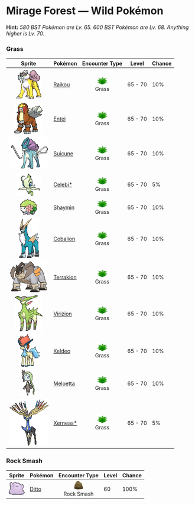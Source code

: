 # Mirage Forest — Wild Pokémon

**Hint:** <i>580 BST Pokémon are Lv. 65. 600 BST Pokémon are Lv. 68. Anything higher is Lv. 70.</i>

### Grass

| Sprite | Pokémon | Encounter Type | Level | Chance |
|:------:|---------|:--------------:|-------|--------|
| ![Raikou](../../assets/sprites/raikou/front.gif "Raikou: Raikou embodies the speed of lightning. The roars of this Pokémon send shock waves shuddering through the air and shake the ground as if lightning bolts had come crashing down.") | [Raikou](../../pokemon/raikou.md/) | ![Grass](../../assets/encounter_types/grass.png "Grass")<br>Grass | 65 - 70 | 10% |
| ![Entei](../../assets/sprites/entei/front.gif "Entei: Entei embodies the passion of magma. This Pokémon is thought to have been born in the eruption of a volcano. It sends up massive bursts of fire that utterly consume all that they touch.") | [Entei](../../pokemon/entei.md/) | ![Grass](../../assets/encounter_types/grass.png "Grass")<br>Grass | 65 - 70 | 10% |
| ![Suicune](../../assets/sprites/suicune/front.gif "Suicune: Suicune embodies the compassion of a pure spring of water. It runs across the land with gracefulness. This Pokémon has the power to purify dirty water.") | [Suicune](../../pokemon/suicune.md/) | ![Grass](../../assets/encounter_types/grass.png "Grass")<br>Grass | 65 - 70 | 10% |
| ![Celebi*](../../assets/sprites/celebi/front.gif "Celebi*: This Pokémon came from the future by crossing over time. It is thought that so long as Celebi appears, a bright and shining future awaits us.") | [Celebi*](../../pokemon/celebi.md/) | ![Grass](../../assets/encounter_types/grass.png "Grass")<br>Grass | 65 - 70 | 5% |
| ![Shaymin](../../assets/sprites/shaymin-land/front.gif "Shaymin: The blooming of Gracidea flowers confers the power of flight upon it. Feelings of gratitude are the message it delivers.") | [Shaymin](../../pokemon/shaymin-land.md/) | ![Grass](../../assets/encounter_types/grass.png "Grass")<br>Grass | 65 - 70 | 10% |
| ![Cobalion](../../assets/sprites/cobalion/front.gif "Cobalion: It has a body and heart of steel. It worked with its allies to punish people when they hurt Pokémon.") | [Cobalion](../../pokemon/cobalion.md/) | ![Grass](../../assets/encounter_types/grass.png "Grass")<br>Grass | 65 - 70 | 10% |
| ![Terrakion](../../assets/sprites/terrakion/front.gif "Terrakion: Spoken of in legend, this Pokémon used its phenomenal power to destroy a castle in its effort to protect Pokémon.") | [Terrakion](../../pokemon/terrakion.md/) | ![Grass](../../assets/encounter_types/grass.png "Grass")<br>Grass | 65 - 70 | 10% |
| ![Virizion](../../assets/sprites/virizion/front.gif "Virizion: Legends say this Pokémon confounded opponents with its swift movements.") | [Virizion](../../pokemon/virizion.md/) | ![Grass](../../assets/encounter_types/grass.png "Grass")<br>Grass | 65 - 70 | 10% |
| ![Keldeo](../../assets/sprites/keldeo-ordinary/front.gif "Keldeo: When it is resolute, its body fills with power and it becomes swifter. Its jumps are then too fast to follow.") | [Keldeo](../../pokemon/keldeo-ordinary.md/) | ![Grass](../../assets/encounter_types/grass.png "Grass")<br>Grass | 65 - 70 | 10% |
| ![Meloetta](../../assets/sprites/meloetta-aria/front.gif "Meloetta: Its melodies are sung with a special vocalization method that can control the feelings of those who hear it.") | [Meloetta](../../pokemon/meloetta-aria.md/) | ![Grass](../../assets/encounter_types/grass.png "Grass")<br>Grass | 65 - 70 | 10% |
| ![Xerneas*](../../assets/sprites/xerneas/front.gif "Xerneas*: When the horns on its head shine in seven colors, it is said to be sharing everlasting life.") | [Xerneas*](../../pokemon/xerneas.md/) | ![Grass](../../assets/encounter_types/grass.png "Grass")<br>Grass | 65 - 70 | 5% |

### Rock Smash

| Sprite | Pokémon | Encounter Type | Level | Chance |
|:------:|---------|:--------------:|-------|--------|
| ![Ditto](../../assets/sprites/ditto/front.gif "Ditto: Ditto rearranges its cell structure to transform itself into other shapes. However, if it tries to transform itself into something by relying on its memory, this Pokémon manages to get details wrong.") | [Ditto](../../pokemon/ditto.md/) | ![Rock Smash](../../assets/encounter_types/rock_smash.png "Rock Smash")<br>Rock Smash | 60 | 100% |

